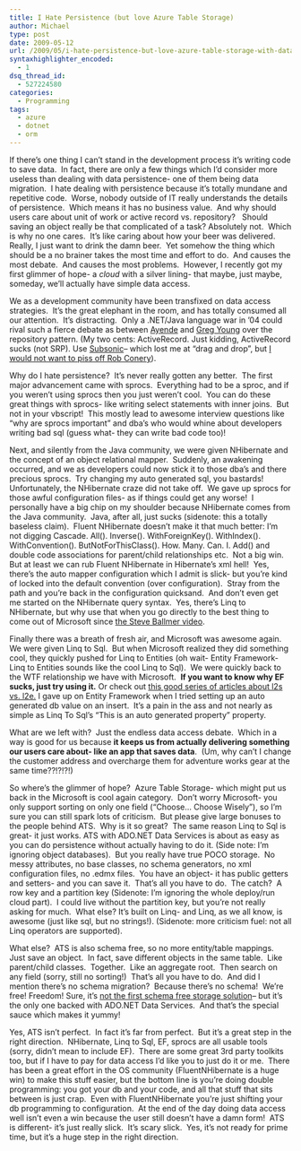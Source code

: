 ```yaml
---
title: I Hate Persistence (but love Azure Table Storage)
author: Michael
type: post
date: 2009-05-12
url: /2009/05/i-hate-persistence-but-love-azure-table-storage-with-data-services/
syntaxhighlighter_encoded:
  - 1
dsq_thread_id:
  - 527224580
categories:
  - Programming
tags:
  - azure
  - dotnet
  - orm
---
```

If there&#8217;s one thing I can&#8217;t stand in the development process it&#8217;s writing code to save data.  In fact, there are only a few things which I&#8217;d consider more useless than dealing with data persistence- one of them being data migration.  I hate dealing with persistence because it&#8217;s totally mundane and repetitive code.  Worse, nobody outside of IT really understands the details of persistence.  Which means it has no business value.  And why should users care about unit of work or active record vs. repository?   Should saving an object really be that complicated of a task? Absolutely not.  Which is why no one cares.  It&#8217;s like caring about how your beer was delivered.  Really, I just want to drink the damn beer.  Yet somehow the thing which should be a no brainer takes the most time and effort to do.  And causes the most debate.  And causes the most problems.  However, I recently got my first glimmer of hope- a _cloud_ with a silver lining- that maybe, just maybe, someday, we&#8217;ll actually have simple data access.

We as a development community have been transfixed on data access strategies.  It&#8217;s the great elephant in the room, and has totally consumed all our attention.  It&#8217;s distracting.  Only a .NET/Java language war in &#8217;04 could rival such a fierce debate as between [Ayende][1] and [Greg Young][2] over the repository pattern. (My two cents: ActiveRecord. Just kidding, ActiveRecord sucks (not SRP). Use [Subsonic][3]&#8211; which lost me at &#8220;drag and drop&#8221;, but [I would not want to piss off Rob Conery][4]).

Why do I hate persistence?  It&#8217;s never really gotten any better.  The first major advancement came with sprocs.  Everything had to be a sproc, and if you weren&#8217;t using sprocs then you just weren&#8217;t cool.  You can do these great things with sprocs- like writing select statements with inner joins.  But not in your vbscript!  This mostly lead to awesome interview questions like &#8220;why are sprocs important&#8221; and dba&#8217;s who would whine about developers writing bad sql (guess what- they can write bad code too)!

Next, and silently from the Java community, we were given NHibernate and the concept of an object relational mapper.  Suddenly, an awakening occurred, and we as developers could now stick it to those dba&#8217;s and there precious sprocs.  Try changing my auto generated sql, you bastards! Unfortunately, the NHibernate craze did not take off.  We gave up sprocs for those awful configuration files- as if things could get any worse!  I personally have a big chip on my shoulder because NHibernate comes from the Java community.  Java, after all, just sucks (sidenote: this a totally baseless claim).  Fluent NHibernate doesn&#8217;t make it that much better: I&#8217;m not digging Cascade. All(). Inverse(). WithForeignKey(). WithIndex(). WithConvention(). ButNotForThisClass(). How. Many. Can. I. Add() and double code associations for parent/child relationships etc.  Not a big win.  But at least we can rub Fluent NHibernate in Hibernate&#8217;s xml hell!  Yes, there&#8217;s the auto mapper configuration which I admit is slick- but you&#8217;re kind of locked into the default convention (over configuration).  Stray from the path and you&#8217;re back in the configuration quicksand.  And don&#8217;t even get me started on the NHibernate query syntax.  Yes, there&#8217;s Linq to NHibernate, but why use that when you go directly to the best thing to come out of Microsoft since [the Steve Ballmer video][5].

Finally there was a breath of fresh air, and Microsoft was awesome again.  We were given Linq to Sql.  But when Microsoft realized they did something cool, they quickly pushed for Linq to Entities (oh wait- Entity Framework- Linq to Entities sounds like the cool Linq to Sql).  We were quickly back to the WTF relationship we have with Microsoft.  **If you want to know why EF sucks, just try using it.** Or check out [this good series of articles about l2s vs. l2e.][6] I gave up on Entity Framework when I tried setting up an auto generated db value on an insert.  It&#8217;s a pain in the ass and not nearly as simple as Linq To Sql&#8217;s &#8220;This is an auto generated property&#8221; property.

What are we left with?  Just the endless data access debate.  Which in a way is good for us because **it keeps us from actually delivering something our users care about- like an app that saves data**.  (Um, why can&#8217;t I change the customer address and overcharge them for adventure works gear at the same time??!?!?!)

So where&#8217;s the glimmer of hope?  Azure Table Storage- which might put us back in the Microsoft is cool again category.  Don&#8217;t worry Microsoft- you only support sorting on only one field (&#8220;Choose&#8230; Choose Wisely&#8221;), so I&#8217;m sure you can still spark lots of criticism.  But please give large bonuses to the people behind ATS.  Why is it so great?  The same reason Linq to Sql is great- it just works. ATS with ADO.NET Data Services is about as easy as you can do persistence without actually having to do it. (Side note: I&#8217;m ignoring object databases).  But you really have true POCO storage.  No messy attributes, no base classes, no schema generators, no xml configuration files, no .edmx files.  You have an object- it has public getters and setters- and you can save it.  That&#8217;s all you have to do.  The catch?  A row key and a partition key (Sidenote: I&#8217;m ignoring the whole deploy/run cloud part).  I could live without the partition key, but you&#8217;re not really asking for much.  What else? It&#8217;s built on Linq- and Linq, as we all know, is awesome (just like sql, but no strings!). (Sidenote: more criticism fuel: not all Linq operators are supported).

What else?  ATS is also schema free, so no more entity/table mappings.  Just save an object.  In fact, save different objects in the same table.  Like parent/child classes.  Together.  Like an aggregate root.  Then search on any field (sorry, still no sorting!)  That&#8217;s all you have to do.  And did I mention there&#8217;s no schema migration?  Because there&#8217;s no schema!  We&#8217;re free! Freedom! Sure, it&#8217;s [not the first schema free storage solution][7]&#8211; but it&#8217;s the only one backed with ADO.NET Data Services.  And that&#8217;s the special sauce which makes it yummy!

Yes, ATS isn&#8217;t perfect.  In fact it&#8217;s far from perfect.  But it&#8217;s a great step in the right direction.  NHibernate, Linq to Sql, EF, sprocs are all usable tools (sorry, didn&#8217;t mean to include EF).  There are some great 3rd party toolkits too, but if I have to pay for data access I&#8217;d like you to just do it or me.  There has been a great effort in the OS community (FluentNHibernate is a huge win) to make this stuff easier, but the bottom line is you&#8217;re doing double programming: you got your db and your code, and all that stuff that sits between is just crap.  Even with FluentNHibernate you&#8217;re just shifting your db programming to configuration.  At the end of the day doing data access well isn&#8217;t even a win because the user still doesn&#8217;t have a damn form!  ATS is different- it&#8217;s just really slick.  It&#8217;s scary slick.  Yes, it&#8217;s not ready for prime time, but it&#8217;s a huge step in the right direction.

 [1]: http://ayende.com/Blog/archive/2009/04/26/the-repositoryrsquos-daughter.aspx
 [2]: http://codebetter.com/blogs/gregyoung/archive/2009/04/24/more-on-repository.aspx
 [3]: http:/www.subsonicproject.com
 [4]: http://blog.wekeroad.com/subsonic/subsonic-to-acquire-nhibernate/
 [5]: http://www.youtube.com/watch?v=8To-6VIJZRE
 [6]: http://naspinski.net/post/Linq-to-SQL-vs-Linq-to-Entities--Revisited.aspx
 [7]: http://aws.amazon.com/simpledb/
